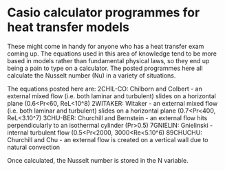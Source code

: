 # Casio calculator programmes for heat transfer models
These might come in handy for anyone who has a heat transfer exam coming up. The equations used in this area of knowledge tend to be more based in models rather than fundamental physical laws, so they end up being a pain to type on a calculator. The posted programmes here all calculate the Nusselt number (Nu) in a variety of situations.

The equations posted here are:
2CHIL-CO: Chilborn and Colbert - an external mixed flow (i.e. both laminar and turbulent) slides on a horizontal plane (0.6<Pr<60, ReL<10^8)
2WITAKER: Witaker - an external mixed flow (i.e. both laminar and turbulent) slides on a horizontal plane (0.7<Pr<400, ReL<3.10^7)
3CHU-BER: Churchill and Bernstein - an external flow hits perpendicularly to an isothermal cylinder (Pr>0.5)
7GNIELIN: Gnielinski - internal turbulent flow (0.5<Pr<2000, 3000<Re<5.10^6)
89CHUCHU: Churchill and Chu - an external flow is created on a vertical wall due to natural convection

Once calculated, the Nusselt number is stored in the N variable.
